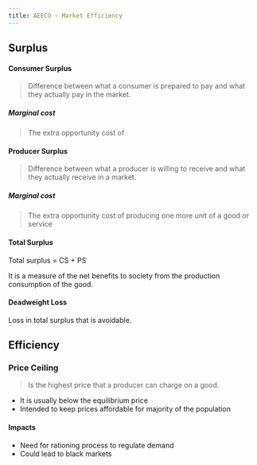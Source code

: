 ```yaml
---
title: AEECO - Market Efficiency
---
```

## Surplus
#### Consumer Surplus
> Difference between what a consumer is prepared to pay and what they actually pay in the market.
> 
##### Marginal cost
> The extra opportunity cost of 


#### Producer Surplus
> Difference between what a producer is willing to receive and what they actually receive in a market.

##### Marginal cost
> The extra opportunity cost of producing one more unit of a good or service

#### Total Surplus
Total surplus = CS + PS

It is a measure of the net benefits to society from the production consumption of the good.

#### Deadweight Loss
Loss in total surplus that is avoidable.


## Efficiency
### Price Ceiling
> Is the highest price that a producer can charge on a good.

- It is usually below the equilibrium price
- Intended to keep prices affordable for majority of the population

#### Impacts
- Need for rationing process to regulate demand
- Could lead to black markets













